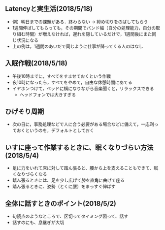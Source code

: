 ## Latencyと実生活(2018/5/18)
- 例）明日までの課題がある．終わらない -> 締め切りをのばしてもらう
- 1週間伸ばしてもらっても，その期間でバンド幅（自分の処理能力，自分の取り組む時間）が増えなければ，遅れを隠しているだけで，1週間後にまた同じ状況になる
- 上の例は，1週間のあいだで同じように仕事が降ってくる人のはなし
## 入眠作戦(2018/5/18)
- 午後10時までに，すべてをすませておくという作戦
- 夜10時になったら，すべてをやめて，自由な休憩時間にあてる
- イヤホンつけて，ベッドに横になりながら音楽聞くと，リラックスできる
	- ヘッドフォンでは大きすぎる
## ひげそり周期
- 次の日に，事務処理などで人に合う必要がある場合などに備えて，一応剃っておくというのを，デフォルトとしておく
## いすに座って作業するときに、眠くなりづらい方法(2018/5/4)
- 足に力をいれて床に対して踏ん張ると、腰から上を支えることもできて、眠くなりづらくなる
- 踏ん張るときには、足を少し広げて膝を直角に曲げて座る
- 踏ん張るときに、姿勢（とくに腰）をまっすぐ伸ばす
## 全体に話すときのポイント(2018/5/2)
- 句読点のようなところで、区切ってタイミング図って、話す
- 話すのにも、息継ぎが大切
